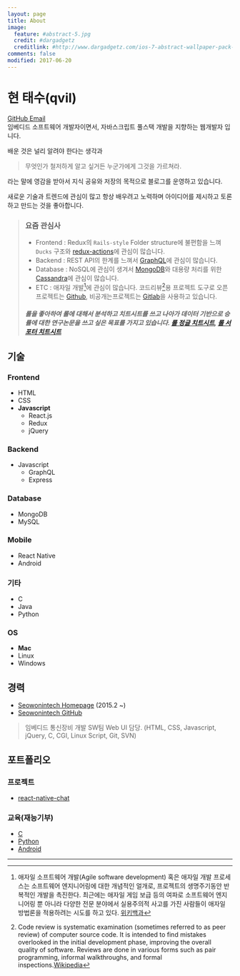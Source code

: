 ```yaml
---
layout: page
title: About
image:
  feature: #abstract-5.jpg
  credit: #dargadgetz
  creditlink: #http://www.dargadgetz.com/ios-7-abstract-wallpaper-pack-for-iphone-5-and-ipod-touch-retina/
comments: false
modified: 2017-06-20
---
```


# 현 태수(qvil)
<div markdown="0">
  <a href="https://github.com/{{ site.owner.github }}" class="btn">
    <i class="fa fa-fw fa-github"></i> GitHub
  </a>
  <a href="mailto:{{ site.owner.email }}" class="btn btn-info">
    <i class="fa fa-fw fa-envelope"></i> Email
  </a>
</div>
임베디드 소프트웨어 개발자이면서, 자바스크립트 풀스택 개발을 지향하는 웹개발자 입니다.

배운 것은 널리 알려야 한다는 생각과

>무엇인가 철저하게 알고 싶거든 누군가에게 그것을 가르쳐라. 

라는 말에 영감을 받아서 지식 공유와 저장의 목적으로 블로그를 운영하고 있습니다.

새로운 기술과 트렌드에 관심이 많고 항상 배우려고 노력하며 아이디어를 제시하고 토론하고 만드는 것을 좋아합니다.

>### 요즘 관심사
>- Frontend : Redux의 `Rails-style` Folder structure에 불편함을 느껴 `Ducks` 구조와 [redux-actions](https://github.com/acdlite/redux-actions)에 관심이 많습니다.
>- Backend : REST API의 한계를 느껴서 [GraphQL](http://graphql.org/)에 관심이 많습니다.
>- Database : NoSQL에 관심이 생겨서 [MongoDB](https://www.mongodb.com/)와 대용량 처리를 위한 [Cassandra](http://cassandra.apache.org/)에 관심이 많습니다.
>- ETC : 애자일 개발[^1]에 관심이 많습니다. 코드리뷰[^2]용 프로젝트 도구로 오픈프로젝트는 [Github](https://github.com/), 비공개는프로젝트는 [Gitlab](https://about.gitlab.com/)을 사용하고 있습니다.
>##### 롤을 좋아하여 롤에 대해서 분석하고 치트시트를 쓰고 나아가 데이터 기반으로 승률에 대한 연구논문을 쓰고 싶은 목표를 가지고 있습니다. [롤 정글 치트시트](https://gist.github.com/qvil/83d2d3e737a787ff8b6d4a35a5f48eb6), [롤 서포터 치트시트](https://gist.github.com/qvil/0554ffd54f7a1b39bc58ffedb7796293)

## 기술

### Frontend
- HTML
- CSS
- **Javascript**
  - React.js
  - Redux
  - jQuery

### Backend
- Javascript
  - GraphQL
  - Express

### Database
- MongoDB
- MySQL

### Mobile
- React Native
- Android

### 기타
- C
- Java
- Python

### OS
- **Mac**
- Linux
- Windows


## 경력
- [Seowonintech Homepage](http://www.seowonintech.co.kr) (2015.2 ~)
- <a href="https://github.com/seowonintech" class="">
    <i class="fa fa-fw fa-github"></i>Seowonintech GitHub
  </a>
>임베디드 통신장비 개발 SW팀 Web UI 담당. (HTML, CSS, Javascript, jQuery, C, CGI, Linux Script, Git, SVN)

## 포트폴리오

### 프로젝트
- [react-native-chat](https://github.com/seowonintech/react-native-chat)

### 교육(재능기부)
  - [C](https://github.com/qvil/c)
  - [Python](https://github.com/qvil/Python)
  - [Android](https://github.com/qvil/android-1)

---

[^1]: 애자일 소프트웨어 개발(Agile software development) 혹은 애자일 개발 프로세스는 소프트웨어 엔지니어링에 대한 개념적인 얼개로, 프로젝트의 생명주기동안 반복적인 개발을 촉진한다. 최근에는 애자일 게임 보급 등의 여파로 소프트웨어 엔지니어링 뿐 아니라 다양한 전문 분야에서 실용주의적 사고를 가진 사람들이 애자일 방법론을 적용하려는 시도를 하고 있다. [위키백과](https://ko.wikipedia.org/wiki/%EC%95%A0%EC%9E%90%EC%9D%BC_%EC%86%8C%ED%94%84%ED%8A%B8%EC%9B%A8%EC%96%B4_%EA%B0%9C%EB%B0%9C)
[^2]: Code review is systematic examination (sometimes referred to as peer review) of computer source code. It is intended to find mistakes overlooked in the initial development phase, improving the overall quality of software. Reviews are done in various forms such as pair programming, informal walkthroughs, and formal inspections.[Wikipedia](https://en.wikipedia.org/wiki/Code_review)